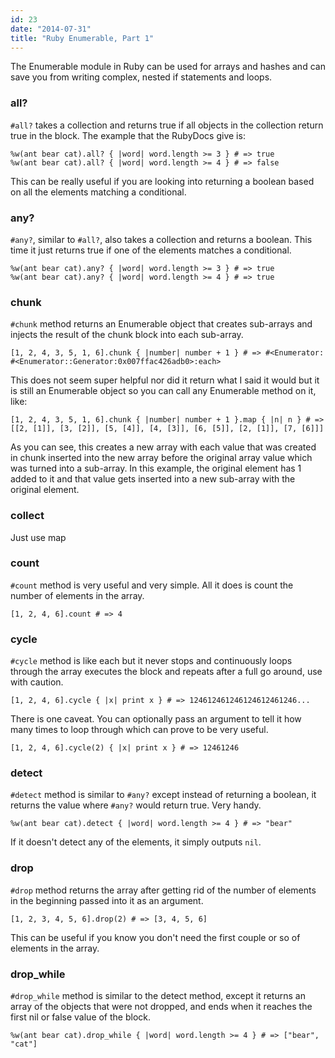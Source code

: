 ```yaml
---
id: 23
date: "2014-07-31"
title: "Ruby Enumerable, Part 1"
---
```

The Enumerable module in Ruby can be used for arrays and hashes and can save you from writing complex, nested if statements and loops.

### all?

`#all?` takes a collection and returns true if all objects in the collection return true in the block. The example that the RubyDocs give is:

    %w(ant bear cat).all? { |word| word.length >= 3 } # => true
    %w(ant bear cat).all? { |word| word.length >= 4 } # => false

This can be really useful if you are looking into returning a boolean based on all the elements matching a conditional.

### any?

`#any?`, similar to `#all?`, also takes a collection and returns a boolean. This time it just returns true if one of the elements matches a conditional.

    %w(ant bear cat).any? { |word| word.length >= 3 } # => true
    %w(ant bear cat).any? { |word| word.length >= 4 } # => true

### chunk

`#chunk` method returns an Enumerable object that creates sub-arrays and injects the result of the chunk block into each sub-array.

    [1, 2, 4, 3, 5, 1, 6].chunk { |number| number + 1 } # => #<Enumerator: #<Enumerator::Generator:0x007ffac426adb0>:each>


This does not seem super helpful nor did it return what I said it would but it is still an Enumerable object so you can call any Enumerable method on it, like:

    [1, 2, 4, 3, 5, 1, 6].chunk { |number| number + 1 }.map { |n| n } # => [[2, [1]], [3, [2]], [5, [4]], [4, [3]], [6, [5]], [2, [1]], [7, [6]]]

As you can see, this creates a new array with each value that was created in chunk inserted into the new array before the original array value which was turned into a sub-array. In this example, the original element has 1 added to it and that value gets inserted into a new sub-array with the original element.
  
### collect

Just use map

### count

`#count` method is very useful and very simple. All it does is count the number of elements in the array.

    [1, 2, 4, 6].count # => 4
  
### cycle

`#cycle` method is like each but it never stops and continuously loops through the array executes the block and repeats after a full go around, use with caution.

    [1, 2, 4, 6].cycle { |x| print x } # => 124612461246124612461246...
  
There is one caveat. You can optionally pass an argument to tell it how many times to loop through which can prove to be very useful.  

    [1, 2, 4, 6].cycle(2) { |x| print x } # => 12461246

### detect

`#detect` method is similar to `#any?` except instead of returning a boolean, it returns the value where `#any?` would return true. Very handy.

    %w(ant bear cat).detect { |word| word.length >= 4 } # => "bear"

If it doesn't detect any of the elements, it simply outputs `nil`.

### drop
  
`#drop` method returns the array after getting rid of the number of elements in the beginning passed into it as an argument.

    [1, 2, 3, 4, 5, 6].drop(2) # => [3, 4, 5, 6]

This can be useful if you know you don't need the first couple or so of elements in the array.

### drop\_while
  
`#drop_while` method is similar to the detect method, except it returns an array of the objects that were not dropped, and ends when it reaches the first nil or false value of the block.

    %w(ant bear cat).drop_while { |word| word.length >= 4 } # => ["bear", "cat"]